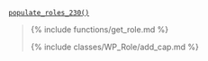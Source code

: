 <p><code><a href="https://developer.wordpress.org/reference/functions/populate_roles_230/">populate_roles_230()</a></code></p>

<blockquote>

{% include functions/get_role.md %}

{% include classes/WP_Role/add_cap.md %}

</blockquote>
